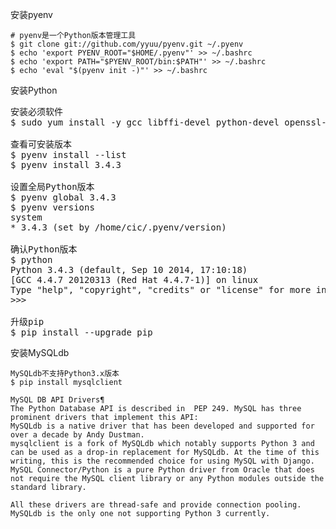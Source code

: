 安装pyenv
```shell
# pyenv是一个Python版本管理工具
$ git clone git://github.com/yyuu/pyenv.git ~/.pyenv
$ echo 'export PYENV_ROOT="$HOME/.pyenv"' >> ~/.bashrc
$ echo 'export PATH="$PYENV_ROOT/bin:$PATH"' >> ~/.bashrc
$ echo 'eval "$(pyenv init -)"' >> ~/.bashrc
```

安装Python
<pre>
安装必须软件
$ sudo yum install -y gcc libffi-devel python-devel openssl-devel

查看可安装版本
$ pyenv install --list
$ pyenv install 3.4.3

设置全局Python版本
$ pyenv global 3.4.3
$ pyenv versions
system
* 3.4.3 (set by /home/cic/.pyenv/version)

确认Python版本
$ python
Python 3.4.3 (default, Sep 10 2014, 17:10:18)
[GCC 4.4.7 20120313 (Red Hat 4.4.7-1)] on linux
Type "help", "copyright", "credits" or "license" for more information.
>>>

升级pip
$ pip install --upgrade pip
</pre>

安装MySQLdb
```
MySQLdb不支持Python3.x版本
$ pip install mysqlclient

MySQL DB API Drivers¶
The Python Database API is described in  PEP 249. MySQL has three prominent drivers that implement this API:
MySQLdb is a native driver that has been developed and supported for over a decade by Andy Dustman.
mysqlclient is a fork of MySQLdb which notably supports Python 3 and can be used as a drop-in replacement for MySQLdb. At the time of this writing, this is the recommended choice for using MySQL with Django.
MySQL Connector/Python is a pure Python driver from Oracle that does not require the MySQL client library or any Python modules outside the standard library.

All these drivers are thread-safe and provide connection pooling. MySQLdb is the only one not supporting Python 3 currently.
```
